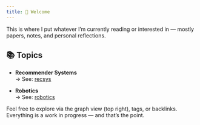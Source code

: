 ```yaml
---
title: 👋 Welcome
---
```


This is where I put whatever I’m currently reading or interested in — mostly papers, notes, and personal reflections.

## 📚 Topics

- **Recommender Systems**  
  → See: [recsys](/recsys/)
* **Robotics**  
  → See: [robotics](/robotics/)


Feel free to explore via the graph view (top right), tags, or backlinks. Everything is a work in progress — and that’s the point.
